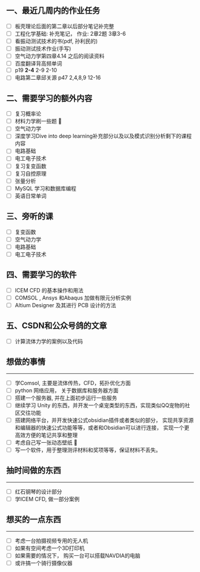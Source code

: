 ## 一、最近几周内的作业任务
- [ ] 板壳理论后面的第二章以后部分笔记补完整
- [ ] 工程化学基础: 补充笔记， 作业: 2章2题 3章3-6
- [ ] 看振动测试技术的书(pdf, 孙利民的) 
- [ ] 振动测试技术作业(手写)
- [ ] 空气动力学第四章4.14 之后的阅读资料
- [ ] 百度翻译背高频单词 
- [ ] p19 **2-4** 2-9 2-10 
- [ ] 电路第二章邱关源 p47 2,4,8,9 12-16 

## 二、需要学习的额外内容
- [ ] 复习概率论 
- [ ] 材料力学刷一些题 🔽 
- [ ] 空气动力学 
- [ ] 深度学习Dive into deep learning补充部分以及以及模式识别分析剩下的课程内容 
- [ ] 电路基础 
- [ ] 电工电子技术 
- [ ] 复习复变函数 
- [ ] 复习自控原理 
- [ ] 张量分析
- [ ] MySQL 学习和数据库编程 
- [ ] 英语日常单词  

## 三、旁听的课
- [ ] 复变函数
- [ ] 空气动力学 
- [ ] 电路基础 
- [ ] 电工电子技术 

## 四、需要学习的软件
- [ ] ICEM CFD 的基本操作和用法 
- [ ] COMSOL , Ansys 和Abaqus 加做有限元分析实例 
- [ ] Altium Designer 及其进行 PCB 设计的方法

## 五、CSDN和公众号鸽的文章 
- [ ] 计算流体力学的案例以及代码 

## 想做的事情
--- 
- [ ] 学Comsol, 主要是流体传热，CFD，拓扑优化方面  
- [ ] python 网络应用， 关于数据库和服务器方面 
- [ ] 搭建一个服务器, 并在上面初步运行一些服务
- [ ] 继续学习 Unity 的东西，并开发一个桌宠类型的东西，实现类似QQ宠物的社区交往功能
- [ ] 搭建网络平台，并开发快速公式obsidian插件或者类似的部分， 实现共享资源和编辑器的快速公式功能等等，或者和Obsidian可以进行连接， 实现一个更高效方便的笔记共享和整理 
- [ ] 考虑自己写一张动态壁纸 🔽 
- [ ] 写一个软件，用于整理测评材料和奖项等等，保证材料不丢失。

## 抽时间做的东西
--- 
- [ ] 红石钢琴的设计部分
- [ ] 学ICEM CFD, 做一部分案例 

## 想买的一点东西 
--- 
- [ ] 考虑一台拍摄视频专用的无人机
- [ ] 如果有空间考虑一个3D打印机
- [ ] 如果需要的情况下， 购买一台可以搭载NAVDIA的电脑
- [ ] 或许搞一个骑行摄像仪器
